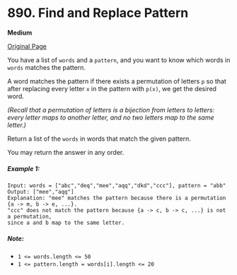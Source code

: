 # 890. Find and Replace Pattern

**Medium**

[Original Page](https://leetcode.com/problems/find-and-replace-pattern/)

You have a list of `words` and a `pattern`, and you want to know which words in `words` matches the pattern.

A word matches the pattern if there exists a permutation of letters `p` so that after replacing every letter `x` in the pattern with `p(x)`, we get the desired word.

_(Recall that a permutation of letters is a bijection from letters to letters: every letter maps to another letter, and no two letters map to the same letter.)_

Return a list of the `words` in words that match the given pattern. 

You may return the answer in any order.

##### Example 1:
```
Input: words = ["abc","deq","mee","aqq","dkd","ccc"], pattern = "abb"
Output: ["mee","aqq"]
Explanation: "mee" matches the pattern because there is a permutation {a -> m, b -> e, ...}. 
"ccc" does not match the pattern because {a -> c, b -> c, ...} is not a permutation,
since a and b map to the same letter.
```

##### Note:
- `1 <= words.length <= 50`
- `1 <= pattern.length = words[i].length <= 20`

